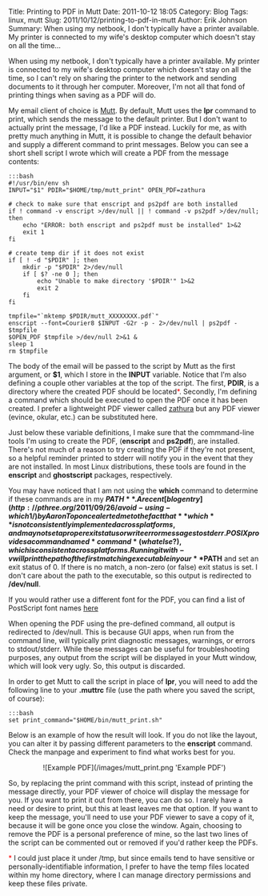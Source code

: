 Title: Printing to PDF in Mutt
Date: 2011-10-12 18:05
Category: Blog
Tags: linux, mutt
Slug: 2011/10/12/printing-to-pdf-in-mutt
Author: Erik Johnson
Summary: When using my netbook, I don't typically have a printer available. My printer is connected to my wife's desktop computer which doesn't stay on all the time...

When using my netbook, I don't typically have a printer available. My printer
is connected to my wife's desktop computer which doesn't stay on all the time,
so I can't rely on sharing the printer to the network and sending documents to
it through her computer. Moreover, I'm not all that fond of printing things
when saving as a PDF will do.

My email client of choice is [Mutt](http://www.mutt.org/). By default, Mutt
uses the **lpr** command to print, which sends the message to the
default printer. But I don't want to actually print the message, I'd like a PDF
instead. Luckily for me, as with pretty much anything in Mutt, it is possible
to change the default behavior and supply a different command to print
messages. Below you can see a short shell script I wrote which will create a
PDF from the message contents:

    :::bash
    #!/usr/bin/env sh
    INPUT="$1" PDIR="$HOME/tmp/mutt_print" OPEN_PDF=zathura

    # check to make sure that enscript and ps2pdf are both installed
    if ! command -v enscript >/dev/null || ! command -v ps2pdf >/dev/null; then
        echo "ERROR: both enscript and ps2pdf must be installed" 1>&2
        exit 1
    fi

    # create temp dir if it does not exist
    if [ ! -d "$PDIR" ]; then
        mkdir -p "$PDIR" 2>/dev/null
        if [ $? -ne 0 ]; then
            echo "Unable to make directory '$PDIR'" 1>&2
            exit 2
        fi
    fi

    tmpfile="`mktemp $PDIR/mutt_XXXXXXXX.pdf`"
    enscript --font=Courier8 $INPUT -G2r -p - 2>/dev/null | ps2pdf - $tmpfile
    $OPEN_PDF $tmpfile >/dev/null 2>&1 &
    sleep 1
    rm $tmpfile


The body of the email will be passed to the script by Mutt as the first
argument, or **$1**, which I store in the **INPUT** variable. Notice that I'm
also defining a couple other variables at the top of the script. The first,
**PDIR**, is a directory where the created PDF should be located<span
style='color: red;'>\*</span>. Secondly, I'm defining a command which should
be executed to open the PDF once it has been created. I prefer a lightweight
PDF viewer called [zathura](http://pwmt.org/projects/zathura/) but any PDF
viewer (evince, okular, etc.) can be substituted here.

Just below these variable definitions, I make sure that the commmand-line tools
I'm using to create the PDF, (**enscript** and
**ps2pdf**), are installed. There's not much of a reason to try
creating the PDF if they're not present, so a helpful reminder printed to
stderr will notify you in the event that they are not installed. In most Linux
distributions, these tools are found in the **enscript** and
**ghostscript** packages, respectively.

You may have noticed that I am not using the **which** command to determine if
these commands are in my **$PATH**. A recent [blog
entry](http://pthree.org/2011/09/26/avoid-using-which1/) by Aaron Toponce
alerted me to the fact that **which** is not consistently implemented across
platforms, and may not set a proper exit status or write error messages to
stderr. POSIX provides a command named *command* (what else?), which is
consistent across platforms. Running it with -v will print the path of the
first matching executable in your **$PATH** and set an exit status of 0. If
there is no match, a non-zero (or false) exit status is set. I don't care about
the path to the executable, so this output is redirected to **/dev/null**.

If you would rather use a different font for the PDF, you can find a list of
PostScript font names
[here](http://en.wikipedia.org/wiki/PostScript_fonts#Core_Font_Set)

When opening the PDF using the pre-defined command, all output is redirected to
/dev/null. This is because GUI apps, when run from the command line, will
typically print diagnostic messages, warnings, or errors to stdout/stderr.
While these messages can be useful for troubleshooting purposes, any output
from the script will be displayed in your Mutt window, which will look very
ugly. So, this output is discarded.

In order to get Mutt to call the script in place of **lpr**, you will need to
add the following line to your **.muttrc** file (use the path where you saved
the script, of course):

    :::bash
    set print_command="$HOME/bin/mutt_print.sh"

Below is an example of how the result will look. If you do not like the layout,
you can alter it by passing different parameters to the **enscript** command.
Check the manpage and experiment to find what works best for you.

<div style='text-align:center' markdown='1'>
![Example PDF](/images/mutt_print.png 'Example PDF')
</div>

So, by replacing the print command with this script, instead of printing the
message directly, your PDF viewer of choice will display the message for you.
If you want to print it out from there, you can do so. I rarely have a need or
desire to print, but this at least leaves me that option. If you want to keep
the message, you'll need to use your PDF viewer to save a copy of it, because
it will be gone once you close the window. Again, choosing to remove the PDF is
a personal preference of mine, so the last two lines of the script can be
commented out or removed if you'd rather keep the PDFs.

<span style='color: red;'>\*</span> I could just place it under /tmp, but since
emails tend to have sensitive or personally-identifiable information, I prefer
to have the temp files located within my home directory, where I can manage
directory permissions and keep these files private.
